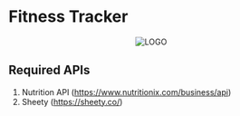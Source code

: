 <h1>Fitness Tracker</h1>
<div align="center">
  <a><img src="https://iili.io/d3GTKf1.png"" alt="LOGO"/></a>
</div>

## Required APIs
1. Nutrition API (https://www.nutritionix.com/business/api)
2. Sheety (https://sheety.co/)
